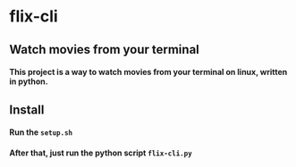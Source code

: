 # flix-cli

<h2>Watch movies from your terminal</h2>
<h4>This project is a way to watch movies from your terminal on linux, written in python.</h4>

<h2><strong>Install</strong></h2>
<h4>Run the <code>setup.sh</code></h4>
<h4>After that, just run the python script <code>flix-cli.py</code></h4>
